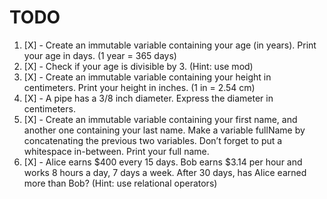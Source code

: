 # TODO

1. [X] - Create an immutable variable containing your age (in years). Print your age in days. (1 year = 365 days)
2. [X] - Check if your age is divisible by 3. (Hint: use mod)
3. [X] - Create an immutable variable containing your height in centimeters. Print your height in inches. (1 in = 2.54 cm)
4. [X] - A pipe has a 3/8 inch diameter. Express the diameter in centimeters.
5. [X] - Create an immutable variable containing your first name, and another one containing your last name. Make a variable fullName by concatenating the previous two variables. Don’t forget to put a whitespace in-between. Print your full name.
6. [X] - Alice earns $400 every 15 days. Bob earns $3.14 per hour and works 8 hours a day, 7 days a week. After 30 days, has Alice earned more than Bob? (Hint: use relational operators)
